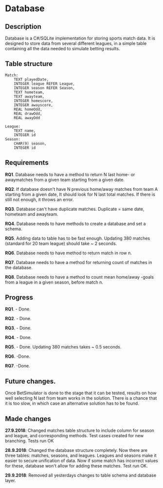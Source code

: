 # Database

## Description
Database is a C#/SQLite implementation for storing sports match data. It is designed 
to store data from several different leagues, in a simple table containing all the data needed
to simulate betting results. 

## Table structure
```
Match:
	TEXT playedDate,
	INTEGER league REFER League,
	INTEGER season REFER Season,
	TEXT hometeam,
	TEXT awayteam,
	INTEGER homescore,
	INTEGER awayscore,
	REAL homeOdd,
	REAL drawOdd,
	REAL awayOdd
	
League:
	TEXT name,
	INTEGER id
Season: 
	CHAR(9) season,
	INTEGER id
```

## Requirements
**RQ1**. Database needs to have a method to return N last home- or awaymatches from a given team
starting from a given date. 

**RQ2**. If database doesn't have N previous home/away matches from team A starting from a given date,
It should look for N last total matches. If there is still not enough, it throws an error.

**RQ3**. Database can't have duplicate matches. Duplicate = same date, hometeam and awayteam.

**RQ4**. Database needs to have methods to create a database and set a schema.

**RQ5**. Adding data to table has to be fast enough. Updating 380 matches (standard for 20 team league)
  should take ~ 2 seconds.
  
**RQ6**. Database needs to have method to return match in row n. 

**RQ7**. Database needs to have a method for returning count of matches in the database.

**RQ8**. Database needs to have a method to count mean home/away -goals from a league
in a given season, before match n.
  
## Progress
**RQ1**. - Done.

**RQ2**. - Done.

**RQ3**. - Done.

**RQ4**. - Done.

**RQ5**. - Done. Updating 380 matches takes ~ 0.5 seconds.

**RQ6**. -Done.

**RQ7**. -Done.

## Future changes.
Once BetSimulator is done to the stage that it can be tested, results on how well 
selecting N last from team works in the solution. There is a chance that it is 
too slow, in which case an alternative solution has to be found.

## Made changes
**27.9.2018**: Changed matches table structure to include column for season and league, and corresponding methods. 
Test cases created for new branching.
Tests run OK

**28.9.2018**: Changed the database structure completely. Now there are three tables: matches, seasons, and leagues.
Leagues and seasons make it easier to secure unification of data. Now if some match has incorrect values for these,
database won't allow for adding these matches. Test run OK.

**29.9.2018**: Removed all yesterdays changes to table schema and database layer.


